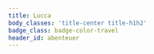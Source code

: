 ```yaml
---
title: Lucca
body_classes: 'title-center title-h1h2'
badge_class: badge-color-travel
header_id: abenteuer
---
```


